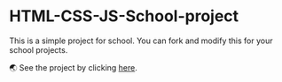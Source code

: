 # HTML-CSS-JS-School-project
This is a simple project for school. You can fork and modify this for your school projects.

🌏 See the project by clicking [here](https://avikagarwala.github.io/HTML-CSS-JS-School-project/).
